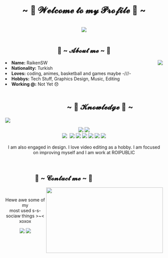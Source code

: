 <!DOCTYPE html>

<body>
    <h1 align="center">~ 👹 𝓦𝓮𝓵𝓬𝓸𝓶𝓮 𝓽𝓸 𝓶𝔂 𝓟𝓻𝓸𝓯𝓲𝓵𝓮 👹 ~</h1>
    <br>
    <div align="center">
        <img src="https://c.tenor.com/OKQABvyVCbkAAAAd/demon-slayer.gif">
    </div>
    <br>
    <div>
        <h2 align="center"> 🦊 ~ 𝓐𝓫𝓸𝓾𝓽 𝓶𝓮 ~ 🦊 </h2>
        <img src="https://c.tenor.com/P1ppxlVuIoQAAAAC/anime.gif" align="right">
        <li>
            <b>Name:</b> RaikenSW
        </li>
        <li>
            <b>Nationality:</b> Turkish
        </li>
        <li>
            <b>Loves:</b> coding, animes, basketball and games maybe -///-
        </li>
        <li>
            <b>Hobbys:</b> Tech Stuff, Graphics Design, Music, Editing
        </li>
        <li>
            <b>Working @:</b> Not Yet 😞
        </li>
        <br>
    </div>
    <div>
        <h2 align="center" style="font-size: 24px">                  ~ 📇 𝓚𝓷𝓸𝔀𝓵𝓮𝓭𝓰𝓮 📇 ~</h2>
        <p>
            <img src="https://c.tenor.com/0pSkAq26A4YAAAAd/smile-handsome.gif" align="center">
    </div>
    <div>
        <p align="center">
            <img
                src="https://img.shields.io/badge/html5%20-%23E34F26.svg?&style=for-the-badge&logo=html5&logoColor=white" />
            <img
                src="https://img.shields.io/badge/css3%20-%231572B6.svg?&style=for-the-badge&logo=css3&logoColor=white" /><br>
            <img
                src="https://img.shields.io/badge/Sass-CC6699?style=for-the-badge&logo=sass&logoColor=white" />
             <img
                src="https://img.shields.io/badge/node.js%20-%2343853D.svg?&style=for-the-badge&logo=node.js&logoColor=white" />
            <img src="https://img.shields.io/badge/Vue.js-35495E?style=for-the-badge&logo=vuedotjs&logoColor=4FC08D" />
            <img
                src="https://img.shields.io/badge/javascript%20-%23323330.svg?&style=for-the-badge&logo=javascript&logoColor=%23F7DF1E" />
            <img
                src="https://img.shields.io/badge/git%20-%23F05033.svg?&style=for-the-badge&logo=git&logoColor=white" />
            <img
                src="https://img.shields.io/badge/adobe%20photoshop%20-%2331A8FF.svg?&style=for-the-badge&logo=adobe%20photoshop&logoColor=white" />
            <img
                src="https://img.shields.io/badge/Figma-F24E1E?style=for-the-badge&logo=figma&logoColor=white" />
            <br><br>
            I am also engaged in design. I love video editing as a hobby. I am focused on improving myself and I am work at ROIPUBLIC
        </p>
        <br>
        <h2>                   📝 ~ 𝓒𝓸𝓷𝓽𝓪𝓬𝓽 𝓶𝓮 ~ 📝</h2>
        <img src="https://media.giphy.com/media/12mF7MMDXsHdcs/giphy.gif" align="right" width="373.5px"
            height="208.5px">
        <br>
        <p align="center">Hewe awe some of my <br>
            most used s-s-sociaw things >~< xoxox</p>
                <p align="center"><a href="https://twitter.com/BladesSwitch" target="_blank"><img
                            src="https://img.shields.io/badge/SwitchBlades%20-%231DA1F2.svg?&style=for-the-badge&logo=Twitter&logoColor=white" /></a>
                    <a href="https://discord.gg/HxtrF73w" target="_blank"><img
                            src="https://img.shields.io/badge/SwitchBlades%20-%237289DA.svg?&style=for-the-badge&logo=discord&logoColor=white" /></a>
                </p>
    </div>
    <br>
</body>

